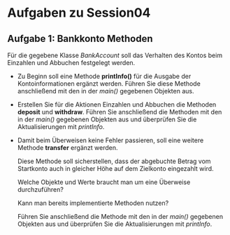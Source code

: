 # Aufgaben zu Session04

## Aufgabe 1: Bankkonto Methoden

Für die gegebene Klasse *BankAccount* soll das Verhalten des Kontos beim Einzahlen und Abbuchen festgelegt werden.

* Zu Beginn soll eine Methode **printInfo()** für die Ausgabe der Kontoinformationen ergänzt werden. Führen Sie diese Methode anschließend mit den in der *main()* gegebenen Objekten aus.
* Erstellen Sie für die Aktionen Einzahlen und Abbuchen die Methoden **deposit** und **withdraw**. Führen Sie anschließend die Methoden mit den in der *main()* gegebenen Objekten aus und überprüfen Sie die Aktualisierungen mit *printInfo*.
* Damit beim Überweisen keine Fehler passieren, soll eine weitere Methode **transfer** ergänzt werden.

  Diese Methode soll sicherstellen, dass der abgebuchte Betrag vom Startkonto auch in gleicher Höhe auf dem Zielkonto eingezahlt wird.

  Welche Objekte und Werte braucht man um eine Überweise durchzuführen?

  Kann man bereits implementierte Methoden nutzen?

  Führen Sie anschließend die Methode mit den in der *main()* gegebenen Objekten aus und überprüfen Sie die Aktualisierungen mit *printInfo*.
